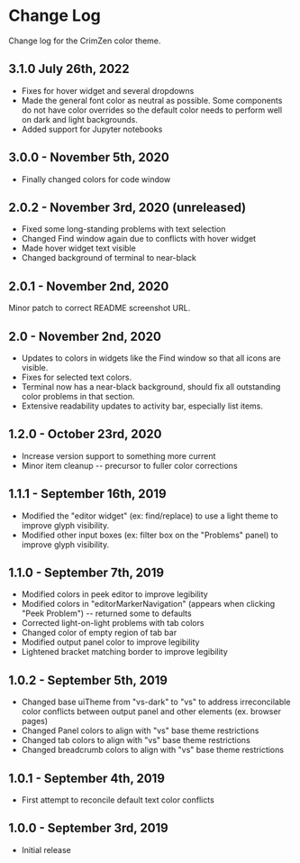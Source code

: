 # Change Log

Change log for the CrimZen color theme.

## 3.1.0 July 26th, 2022

- Fixes for hover widget and several dropdowns
- Made the general font color as neutral as possible. Some components do not have color overrides so the default color needs to perform well on dark and light backgrounds.
- Added support for Jupyter notebooks

## 3.0.0 -  November 5th, 2020

- Finally changed colors for code window

## 2.0.2 - November 3rd, 2020 (unreleased)

- Fixed some long-standing problems with text selection
- Changed Find window again due to conflicts with hover widget
- Made hover widget text visible
- Changed background of terminal to near-black

## 2.0.1 - November 2nd, 2020

Minor patch to correct README screenshot URL.

## 2.0 - November 2nd, 2020

- Updates to colors in widgets like the Find window so that all icons are visible.
- Fixes for selected text colors.
- Terminal now has a near-black background, should fix all outstanding color problems in that section.
- Extensive readability updates to activity bar, especially list items.

## 1.2.0 - October 23rd, 2020

- Increase version support to something more current
- Minor item cleanup -- precursor to fuller color corrections

## 1.1.1 - September 16th, 2019

- Modified the "editor widget" (ex: find/replace) to use a light theme to improve glyph visibility.
- Modified other input boxes (ex: filter box on the "Problems" panel) to improve glyph visibility.

## 1.1.0 - September 7th, 2019

- Modified colors in peek editor to improve legibility
- Modified colors in "editorMarkerNavigation" (appears when clicking "Peek Problem") -- returned some to defaults
- Corrected light-on-light problems with tab colors
- Changed color of empty region of tab bar
- Modified output panel color to improve legibility
- Lightened bracket matching border to improve legibility

## 1.0.2 - September 5th, 2019

- Changed base uiTheme from "vs-dark" to "vs" to address irreconcilable color conflicts between output panel and other elements (ex. browser pages)
- Changed Panel colors to align with "vs" base theme restrictions
- Changed tab colors to align with "vs" base theme restrictions
- Changed breadcrumb colors to align with "vs" base theme restrictions

## 1.0.1 - September 4th, 2019

- First attempt to reconcile default text color conflicts

## 1.0.0 - September 3rd, 2019

- Initial release
